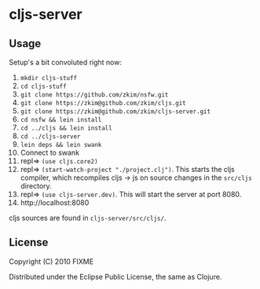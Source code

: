 # cljs-server


## Usage

Setup's a bit convoluted right now:

1. `mkdir cljs-stuff`
2. `cd cljs-stuff`
3. `git clone https://github.com/zkim/nsfw.git`
4. `git clone https://zkim@github.com/zkim/cljs.git`
5. `git clone https://zkim@github.com/zkim/cljs-server.git`
6. `cd nsfw && lein install`
7. `cd ../cljs && lein install`
8. `cd ../cljs-server`
9. `lein deps && lein swank`
10. Connect to swank
11. repl=> `(use cljs.core2)`
12. repl=> `(start-watch-project "./project.clj")`. This starts the cljs compiler, which recompiles cljs -> js on source changes in the `src/cljs` directory.
13. repl=> `(use cljs-server.dev)`. This will start the server at port 8080.
14. http://localhost:8080

cljs sources are found in `cljs-server/src/cljs/`.


## License

Copyright (C) 2010 FIXME

Distributed under the Eclipse Public License, the same as Clojure.
